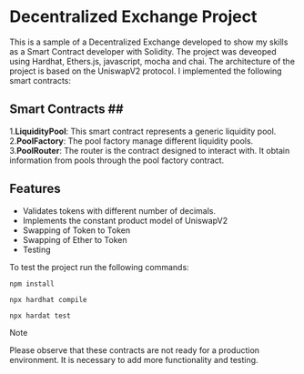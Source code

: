 # Decentralized Exchange Project
This is a sample of a Decentralized Exchange developed to show my skills as a Smart Contract developer with Solidity. The project was deveoped using Hardhat, Ethers.js, javascript, mocha and chai. The architecture of the project is based on the UniswapV2 protocol. I implemented the following smart contracts: <br />

## Smart Contracts ## <br />
1.**LiquidityPool**: This smart contract represents a generic liquidity pool. <br />
2.**PoolFactory**: The pool factory manage different liquidity pools. <br />
3.**PoolRouter**: The router is the contract designed to interact with. It obtain information from pools through the pool factory contract. <br />


## Features ##
* Validates tokens with different number of decimals.
* Implements the constant product model of UniswapV2<br />
* Swapping of Token to Token  
* Swapping of Ether to Token
* Testing

To test the project run the following commands:
```
npm install

npx hardhat compile

npx hardat test
```

> [!NOTE]
> Please observe that these contracts are not ready for a production environment. It is necessary to add more functionality and testing.